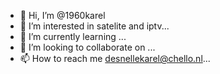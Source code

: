 - 👋 Hi, I’m @1960karel
- 👀 I’m interested in satelite and iptv...
- 🌱 I’m currently learning ...
- 💞️ I’m looking to collaborate on ...
- 📫 How to reach me desnellekarel@chello.nl...

<!---
1960karel/1960karel is a ✨ special ✨ repository because its `README.md` (this file) appears on your GitHub profile.
You can click the Preview link to take a look at your changes.
--->

